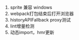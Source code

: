1. sprite 兼容 windows 
2. webpack打包结束后打开浏览器
3. historyAPIFallback proxy测试
4. lint增量检测
5. 动态import，hmr更新
